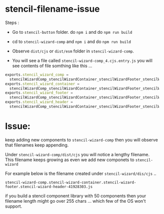 # stencil-filename-issue

Steps :

- Go to `stencil-button` folder. do `npm i` and do `npm run build`
- cd to `stencil-wizard-comp` and `npm i` and do `npm run build`

- Observe `dist/cjs` or `dist/esm` folder in `stencil-wizard-comp`.

- You will see a file called `stencil-wizard-comp_4.cjs.entry.js` you will see contents of file somthing like this ...

```js
exports.stencil_wizard_comp =
  stencilWizardComp_stencilWizardContainer_stencilWizardFooter_stencilWizardHeader_entry.StencilWizardComp;
exports.stencil_wizard_container =
  stencilWizardComp_stencilWizardContainer_stencilWizardFooter_stencilWizardHeader_entry.StencilWizardContainer;
exports.stencil_wizard_footer =
  stencilWizardComp_stencilWizardContainer_stencilWizardFooter_stencilWizardHeader_entry.StencilWizardFooter;
exports.stencil_wizard_header =
  stencilWizardComp_stencilWizardContainer_stencilWizardFooter_stencilWizardHeader_entry.StencilWizardHeader;
```
# Issue: 

keep adding new components to `stencil-wizard-comp` then you will observe that filenames keep appending.

Under `stencil-wizard-comp/dist/cjs` you will notice a lengthy filename. This filename keeps growing as even we add new componets to `stencil-wizard`

For example below is the filename created under `stencil-wizard/dis/cjs` ..

```
stencil-wizard-comp.stencil-wizard-container.stencil-wizard-footer.stencil-wizard-header-41928303.js
```
if you build a stencil component library with 50 components then your filename length might go over 255 chars ... which few of the OS won't support.
